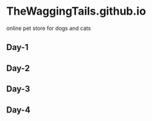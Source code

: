 # TheWaggingTails.github.io
online pet store
for dogs and cats

## Day-1
## Day-2
## Day-3
## Day-4
